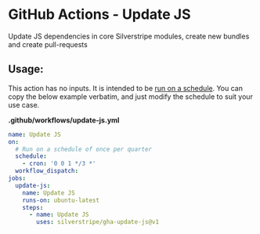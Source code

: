 # GitHub Actions - Update JS

Update JS dependencies in core Silverstripe modules, create new bundles and create pull-requests

## Usage:

This action has no inputs. It is intended to be [run on a schedule](https://docs.github.com/en/actions/using-workflows/events-that-trigger-workflows#scheduled-events). You can copy the below example verbatim, and just modify the schedule to suit your use case.

**.github/workflows/update-js.yml**
```yml
name: Update JS
on:
  # Run on a schedule of once per quarter
  schedule:
    - cron: '0 0 1 */3 *'
  workflow_dispatch:
jobs:
  update-js:
    name: Update JS
    runs-on: ubuntu-latest
    steps:
      - name: Update JS
        uses: silverstripe/gha-update-js@v1
```
